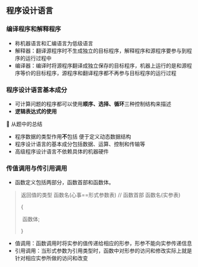 ## 程序设计语言

### 编译程序和解释程序

- 称机器语言和汇编语言为低级语言
- 解释器：翻译源程序时不生成独立的目标程序，解释程序和源程序要参与到程序的运行过程中
- 编译器：编译时将源程序翻译成独立保存的目标程序，机器上运行的是和源程序等价的目标程序，源程序和翻译程序都不再参与目标程序的运行过程

### 程序设计语言基本成分

- 可计算问题的程序都可以使用**顺序、选择、循环**三种控制结构来描述
- **逻辑表达式的使用**

📒 从题中的总结

- 程序数据的类型作用**不**包括 便于定义动态数据结构
- 程序设计语言的基本成分包括数据、运算、控制和传输等
- 高级程序设计语言不依赖具体的机器硬件

### 传值调用与传引用调用

- 函数定义包括两部分，函数首部和函数体。

> 返回值的类型 函数名(心事==形式参数表) // 函数首部 函数名(实参表)
>
> {
>
> ​	函数体;
>
> }

- 值调用：函数调用时将实参的值传递给相应的形参，形参不能向实参传递信息
- 引用调用：当形式参数为引用类型时，函数中对形参的访问和修改实际上就是针对相应实参所做的访问和改变